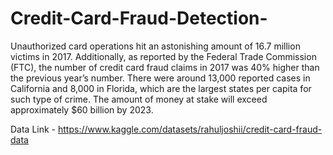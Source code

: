 # Credit-Card-Fraud-Detection-
Unauthorized card operations hit an astonishing amount of 16.7 million victims in 2017. Additionally, as reported by the Federal Trade Commission (FTC), the number of credit card fraud claims in 2017 was 40% higher than the previous year’s number. There were around 13,000 reported cases in California and 8,000 in Florida, which are the largest states per capita for such type of crime. The amount of money at stake will exceed approximately $60 billion by 2023. 



Data Link - https://www.kaggle.com/datasets/rahuljoshii/credit-card-fraud-data
